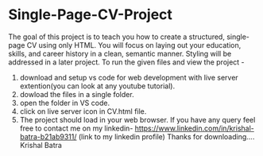 # Single-Page-CV-Project
The goal of this project is to teach you how to create a structured, single-page CV using only HTML. You will focus on laying out your education, skills, and career history in a clean, semantic manner. Styling will be addressed in a later project.
To run the given files and view the project -
1. download and setup vs code for web development with live server extention(you can look at any youtube tutorial).
2. dowload the files in a single folder.
3. open the folder in VS code.
4. click on live server icon in CV.html file.
5. The project should load in your web browser.
If you have any query feel free to contact me on my linkedin-
https://www.linkedin.com/in/krishal-batra-b21ab9311/ (link to my linkedin profile)
Thanks for downloading....
Krishal Batra
